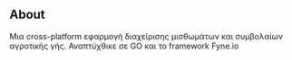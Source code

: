 ## About
Μια cross-platform εφαρμογή διαχείρισης μισθωμάτων και συμβολαίων αγροτικής γής.
Αναπτύχθικε σε GO και το framework Fyne.io
